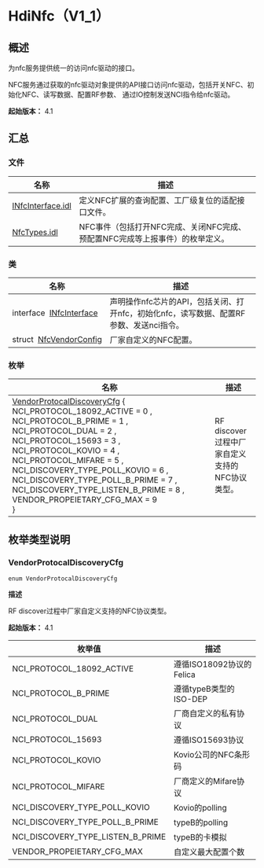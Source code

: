 # HdiNfc（V1_1）


## 概述

为nfc服务提供统一的访问nfc驱动的接口。

NFC服务通过获取的nfc驱动对象提供的API接口访问nfc驱动，包括开关NFC、初始化NFC、读写数据、配置RF参数、 通过IO控制发送NCI指令给nfc驱动。

**起始版本：** 4.1


## 汇总


### 文件

| 名称 | 描述 | 
| -------- | -------- |
| [INfcInterface.idl](_i_nfc_interface_8idl_v11.md) | 定义NFC扩展的查询配置、工厂级复位的适配接口文件。 | 
| [NfcTypes.idl](_nfc_types_8idl_v11.md) | NFC事件（包括打开NFC完成、关闭NFC完成、预配置NFC完成等上报事件）的枚举定义。 | 


### 类

| 名称 | 描述 | 
| -------- | -------- |
| interface&nbsp;&nbsp;[INfcInterface](interface_i_nfc_interface_v11.md) | 声明操作nfc芯片的API，包括关闭、打开nfc，初始化nfc，读写数据、配置RF参数、发送nci指令。 | 
| struct&nbsp;&nbsp;[NfcVendorConfig](_nfc_vendor_config_v11.md) | 厂家自定义的NFC配置。 | 


### 枚举

| 名称 | 描述 | 
| -------- | -------- |
| [VendorProtocalDiscoveryCfg](#vendorprotocaldiscoverycfg) {<br/>NCI_PROTOCOL_18092_ACTIVE = 0 , NCI_PROTOCOL_B_PRIME = 1 , NCI_PROTOCOL_DUAL = 2 , NCI_PROTOCOL_15693 = 3 , NCI_PROTOCOL_KOVIO = 4 , NCI_PROTOCOL_MIFARE = 5 , NCI_DISCOVERY_TYPE_POLL_KOVIO = 6 , NCI_DISCOVERY_TYPE_POLL_B_PRIME = 7 , NCI_DISCOVERY_TYPE_LISTEN_B_PRIME = 8 , VENDOR_PROPEIETARY_CFG_MAX = 9<br/>} | RF discover过程中厂家自定义支持的NFC协议类型。 | 


## 枚举类型说明


### VendorProtocalDiscoveryCfg

```
enum VendorProtocalDiscoveryCfg
```

**描述**

RF discover过程中厂家自定义支持的NFC协议类型。

**起始版本：** 4.1

| 枚举值 | 描述 | 
| -------- | -------- |
| NCI_PROTOCOL_18092_ACTIVE | 遵循ISO18092协议的Felica | 
| NCI_PROTOCOL_B_PRIME | 遵循typeB类型的ISO-DEP | 
| NCI_PROTOCOL_DUAL | 厂商自定义的私有协议 | 
| NCI_PROTOCOL_15693 | 遵循ISO15693协议 | 
| NCI_PROTOCOL_KOVIO | Kovio公司的NFC条形码 | 
| NCI_PROTOCOL_MIFARE | 厂商定义的Mifare协议 | 
| NCI_DISCOVERY_TYPE_POLL_KOVIO | Kovio的polling | 
| NCI_DISCOVERY_TYPE_POLL_B_PRIME | typeB的polling | 
| NCI_DISCOVERY_TYPE_LISTEN_B_PRIME | typeB的卡模拟 | 
| VENDOR_PROPEIETARY_CFG_MAX | 自定义最大配置个数 | 
